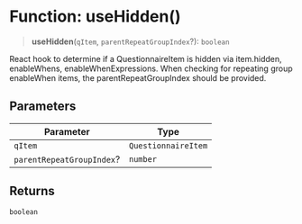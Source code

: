 # Function: useHidden()

> **useHidden**(`qItem`, `parentRepeatGroupIndex`?): `boolean`

React hook to determine if a QuestionnaireItem is hidden via item.hidden, enableWhens, enableWhenExpressions.
When checking for repeating group enableWhen items, the parentRepeatGroupIndex should be provided.

## Parameters

| Parameter | Type |
| ------ | ------ |
| `qItem` | `QuestionnaireItem` |
| `parentRepeatGroupIndex`? | `number` |

## Returns

`boolean`
